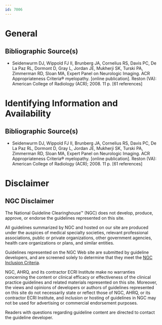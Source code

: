 ```yaml
---
id: 7006
---
```


# General

## Bibliographic Source(s)

- Seidenwurm DJ, Wippold FJ II, Brunberg JA, Cornelius RS, Davis PC, De La Paz RL, Dormont D, Gray L, Jordan JE, Mukherji SK, Turski PA, Zimmerman RD, Sloan MA, Expert Panel on Neurologic Imaging. ACR Appropriateness Criteria® myelopathy. [online publication]. Reston (VA): American College of Radiology (ACR); 2008. 11 p. [61 references]

# Identifying Information and Availability

## Bibliographic Source(s)

- Seidenwurm DJ, Wippold FJ II, Brunberg JA, Cornelius RS, Davis PC, De La Paz RL, Dormont D, Gray L, Jordan JE, Mukherji SK, Turski PA, Zimmerman RD, Sloan MA, Expert Panel on Neurologic Imaging. ACR Appropriateness Criteria® myelopathy. [online publication]. Reston (VA): American College of Radiology (ACR); 2008. 11 p. [61 references]

# Disclaimer

## NGC Disclaimer

The National Guideline Clearinghouse™ (NGC) does not develop, produce, approve, or endorse the guidelines represented on this site.

All guidelines summarized by NGC and hosted on our site are produced under the auspices of medical specialty societies, relevant professional associations, public or private organizations, other government agencies, health care organizations or plans, and similar entities.

Guidelines represented on the NGC Web site are submitted by guideline developers, and are screened solely to determine that they meet the [NGC Inclusion Criteria](/help-and-about/summaries/inclusion-criteria).

NGC, AHRQ, and its contractor ECRI Institute make no warranties concerning the content or clinical efficacy or effectiveness of the clinical practice guidelines and related materials represented on this site. Moreover, the views and opinions of developers or authors of guidelines represented on this site do not necessarily state or reflect those of NGC, AHRQ, or its contractor ECRI Institute, and inclusion or hosting of guidelines in NGC may not be used for advertising or commercial endorsement purposes.

Readers with questions regarding guideline content are directed to contact the guideline developer.


